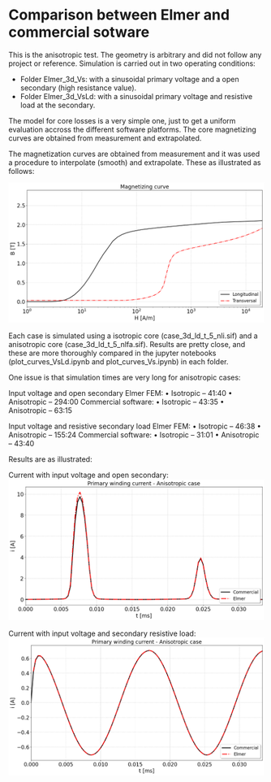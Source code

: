 # Comparison between Elmer and commercial sotware

This is the anisotropic test. The geometry is arbitrary and did not follow any project or reference.
Simulation is carried out in two operating conditions:
 - Folder Elmer_3d_Vs: with a sinusoidal primary voltage and a open secondary (high resistance value).
 - Folder Elmer_3d_VsLd: with a sinusoidal primary voltage and resistive load at the secondary.

The model for core losses is a very simple one, just to get a uniform evaluation accross the different software platforms.
The core magnetizing curves are obtained from measurement and extrapolated.

The magnetization curves are obtained from measurement and it was used a procedure to interpolate (smooth) and extrapolate. 
These as illustrated as follows:

![image](Figures/BH_curve.png)

Each case is simulated using a isotropic core (case_3d_ld_t_5_nli.sif) and a anisotropic core (case_3d_ld_t_5_nlfa.sif).
Results are pretty close, and these are more thoroughly compared in the jupyter notebooks (plot_curves_VsLd.ipynb and plot_curves_Vs.ipynb) in each folder.

One issue is that simulation times are very long for anisotropic cases:

Input voltage and open secondary
Elmer FEM:
•	Isotropic – 41:40
•	Anisotropic – 294:00
Commercial software:
•	Isotropic  – 43:35
•	Anisotropic – 63:15

Input voltage and resistive secondary load
Elmer FEM:
•	Isotropic – 46:38
•	Anisotropic – 155:24
Commercial software:
•	Isotropic  – 31:01
•	Anisotropic – 43:40


Results are as illustrated:

Current with input voltage and open secondary:
![image](Figures/Vs_PriCurAniso.png)

Current with input voltage and secondary resistive load:
![image](Figures/VsLd_PriCurAniso.png)

